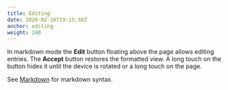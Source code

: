 ```yaml
---
title: Editing
date: 2020-02-16T19:15:38Z
anchor: editing
weight: 240
---
```


In markdown mode the **Edit** button floating above the page allows
editing entries. The **Accept** button restores the formatted view. A
long touch on the button hides it until the device is rotated or a
long touch on the page.

See [Markdown](https://daringfireball.net/projects/markdown) for
markdown syntax.
